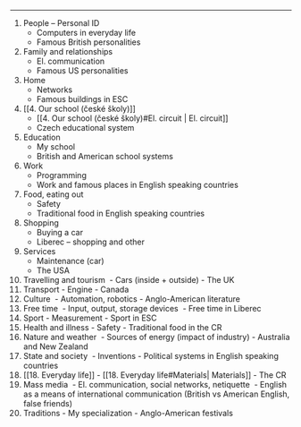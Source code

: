 ----
1.  People – Personal ID
	- Computers in everyday life
	- Famous British personalities 
2.  Family and relationships 
	- El. communication 
	- Famous US personalities 
3.  Home 
	- Networks 
	- Famous buildings in ESC 
4.  [[4. Our school (české školy)]]
	- [[4. Our school (české školy)#El. circuit | El. circuit]]
	- Czech educational system 
5.  Education 
	- My school
	- British and American school systems 
6.  Work 
	- Programming
	- Work and famous places in English speaking countries 
7.  Food, eating out 
	- Safety
	- Traditional food in English speaking countries 
8.  Shopping     
	- Buying a car
	- Liberec – shopping and other 
9.  Services 
	- Maintenance (car)
	- The USA
10.  Travelling and tourism 
	- Cars (inside + outside)
	- The UK 
11.  Transport
	- Engine
	- Canada 
12.  Culture 
	- Automation, robotics
	- Anglo-American literature 
13.  Free time 
	- Input, output, storage devices 
	- Free time in Liberec 
14.  Sport
	- Measurement
	- Sport in ESC 
15.  Health and illness 
	- Safety
	- Traditional food in the CR 
16.  Nature and weather 
	- Sources of energy (impact of industry)
	- Australia and New Zealand 
17.  State and society 
	- Inventions
	- Political systems in English speaking countries 
18.  [[18.  Everyday life]]
	- [[18.  Everyday life#Materials| Materials]] 
	- The CR 
19.  Mass media 
	- El. communication, social networks, netiquette 
	- English as a means of international communication (British vs American English, false friends) 
20.  Traditions
	- My specialization
	- Anglo-American festivals